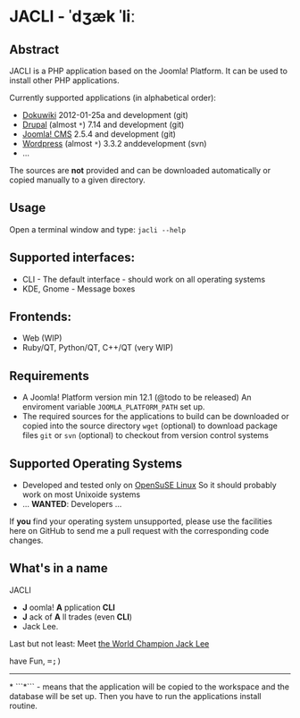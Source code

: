# JACLI - ˈdʒæk ˈliː

## Abstract
JACLI is a PHP application based on the Joomla! Platform. It can be used to install other PHP applications.

Currently supported applications (in alphabetical order):

* [Dokuwiki](http://dokuwiki.org)
  2012-01-25a and development (git)
* [Drupal](http://drupal.org) (almost ```*```)
  7.14 and development (git)
* [Joomla! CMS](http://joomla.org)
  2.5.4 and development (git)
* [Wordpress](http://wordpress.org) (almost ```*```)
  3.3.2 anddevelopment (svn)
* ...

The sources are **not** provided and can be downloaded automatically or copied manually to a given directory.

## Usage
Open a terminal window and type: ```jacli --help```

## Supported interfaces:

* CLI - The default interface - should work on all operating systems
* KDE, Gnome - Message boxes

## Frontends:

* Web (WIP)
* Ruby/QT, Python/QT, C++/QT (very WIP)

## Requirements
* A Joomla! Platform version min 12.1 (@todo to be released)
	An enviroment variable ```JOOMLA_PLATFORM_PATH``` set up.
* The required sources for the applications to build can be downloaded or copied into the source directory
	```wget``` (optional) to download package files
	```git``` or ```svn``` (optional) to checkout from version control systems

## Supported Operating Systems
* Developed and tested only on [OpenSuSE Linux](http://opensuse.org)
	So it should probably work on most Unixoide systems
* ... **WANTED**: Developers ...

If **you** find your operating system unsupported, please use the facilities here on GitHub to send me a pull request with the corresponding code changes.

## What's in a name
JACLI

 * **J** oomla! **A** pplication **CLI**
 * **J** ack of **A** ll trades (even **CLI**)
 * Jack Lee.

Last but not least: Meet [the World Champion Jack Lee](http://www.youtube.com/watch?v=Z4CRwrR_lBE)

have Fun,
<tt>=;)</tt>

<hr />
* ```*``` - means that the application will be copied to the workspace and the database will be set up. Then you have to run the applications install routine.
